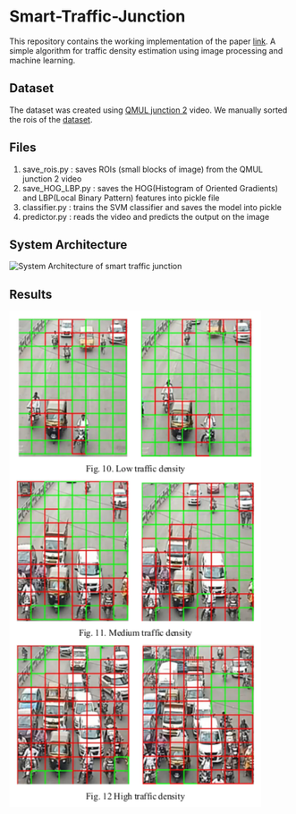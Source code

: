 # Smart-Traffic-Junction

This repository contains the working implementation of the paper [link](https://arxiv.org/abs/2005.01770). A simple algorithm for traffic density estimation using image processing and machine learning.

## Dataset

The dataset was created using <a href="http://www.eecs.qmul.ac.uk/~sgg/QMUL_Junction_Datasets/Junction2/Junction2.html">QMUL junction 2</a> video. We manually sorted the rois of the <a href="dataset.zip">dataset</a>.

## Files
1) save_rois.py : saves ROIs (small blocks of image) from the QMUL junction 2 video <br>
2) save_HOG_LBP.py : saves the HOG(Histogram of Oriented Gradients) and LBP(Local Binary Pattern) features into pickle file
3) classifier.py : trains the SVM classifier and saves the model into pickle
4) predictor.py : reads the video and predicts the output on the image

## System Architecture
![System Architecture of smart traffic junction](https://github.com/DevashishPrasad/Smart-Traffic-Junction/blob/master/SystemArch.png)
## Results
<img src="result.png" width="450">
